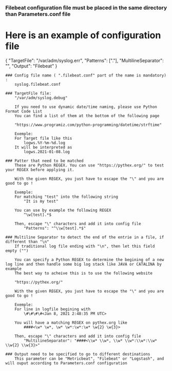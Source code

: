 ### Filebeat configuration file must be placed in the same directory than Parameters.conf file


# Here is an example of configuration file

{
        "TargetFile": "/var/adm/syslog.err",
        "Patterns": ["."],
        "MultilineSeparator": "",
        "Output": "Filebeat"
}


	### Config file name ( ".filebeat.conf" part of the name is mandatory) :
		syslog.filebeat.conf
		
	### TargetFile file:  	
		"/var/adm/syslog.debug"
		
		If you need to use dynamic date/time naming, please use Python Format Code List
		You can find a list of them at the bottom of the following page
		
		"https://www.programiz.com/python-programming/datetime/strftime"

		Exemple:
		For Target file like this
			logws.%Y-%m-%d.log
		It will be interpreted as
			logws.2021-01-08.log
			
	### Patter that need to be matched
		These are Python REGEX. You can use "https://pythex.org/" to test your REGEX before applying it.
		
		With the given REGEX, you just have to escape the "\" and you are good to go !
		
		Exemple:
		For matching "test" into the following string
			"It is my test"
			
		You can use by example the following REGEX
			^\w[test].*$
			
		Then, escape "\" characters and add it into config file
			"Patterns": "^\\w[test].*$"
		
	### Multiline Separator to detect the end of the entrie in a file, if different than "\n"
	    If traditional log file ending with "\n", then let this field empty ("")
	
		You can specify a Python REGEX to determine the begining of a new log line and then handle some big log stack like JAVA or CATALINA by example
		The best way to acheive this is to use the following website
		
		"https://pythex.org/"
		
		With the given REGEX, you just have to escape the "\" and you are good to go !
		
		Exemple:
		For line in logfile begining with 
			\#\#\#\#<Jan 8, 2021 2:48:35 PM UTC>
			
		You will have a matching REGEX on pythex.org like
			####<\w* \w*, \w* \w*:\w*:\w* \w{2} \w{3}>
			
		Then, escape "\" characters and add it into config file
			"MultilineSeparator": "####<\\w* \\w*, \\w* \\w*:\\w*:\\w* \\w{2} \\w{3}>"
			
	### Output need to be specified to go to different destinations
	    This parameter can be "Metricbeat", "Filebeat" or "Logstash", and will ouput according to Parameters.conf configuration
		


	